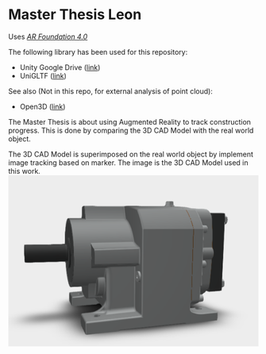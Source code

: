 # Master Thesis Leon

Uses  [*AR Foundation 4.0*](https://docs.unity3d.com/Packages/com.unity.xr.arfoundation@4.0/manual/index.html) 

The following library has been used for this repository:

* Unity Google Drive ([link](https://github.com/Elringus/UnityGoogleDrive))
* UniGLTF ([link](https://github.com/ousttrue/UniGLTF))

See also (Not in this repo, for external analysis of point cloud):
* Open3D ([link](http://www.open3d.org/))

The Master Thesis is about using Augmented Reality to track construction progress.
This is done by comparing the 3D CAD Model with the real world object.

The 3D CAD Model is superimposed on the real world object by implement image tracking based on marker.
The image is the 3D CAD Model used in this work.
![alt text](https://github.com/leonrevon/MasterThesisLeon/blob/main/image/CADModel.png?raw=true)
